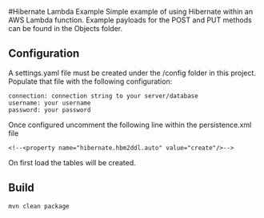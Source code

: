 #Hibernate Lambda Example
Simple example of using Hibernate within an AWS Lambda function.  Example payloads for the POST and PUT methods can be
found in the Objects folder.

## Configuration
A settings.yaml file must be created under the /config folder in this
project. Populate that file with the following configuration:

    connection: connection string to your server/database
    username: your username
    password: your password
    
Once configured uncomment the following line within the persistence.xml file

```
<!--<property name="hibernate.hbm2ddl.auto" value="create"/>-->
```

On first load the tables will be created.

## Build

```
mvn clean package
```
